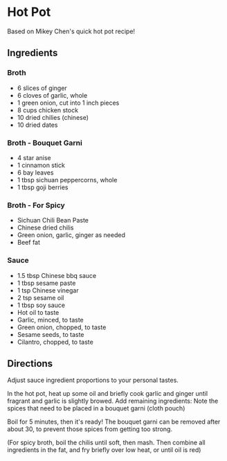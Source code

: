 # Hot Pot
Based on Mikey Chen's quick hot pot recipe!

## Ingredients
### Broth
- 6 slices of ginger
- 6 cloves of garlic, whole
- 1 green onion, cut into 1 inch pieces
- 8 cups chicken stock
- 10 dried chilies (chinese)
- 10 dried dates
### Broth - Bouquet Garni
- 4 star anise
- 1 cinnamon stick
- 6 bay leaves
- 1 tbsp sichuan peppercorns, whole
- 1 tbsp goji berries
### Broth - For Spicy
- Sichuan Chili Bean Paste
- Chinese dried chilis
- Green onion, garlic, ginger as needed
- Beef fat
### Sauce
- 1.5 tbsp Chinese bbq sauce
- 1 tbsp sesame paste
- 1 tsp Chinese vinegar
- 2 tsp sesame oil
- 1 tbsp soy sauce
- Hot oil to taste
- Garlic, minced, to taste
- Green onion, chopped, to taste
- Sesame seeds, to taste
- Cilantro, chopped, to taste

## Directions
Adjust sauce ingredient proportions to your personal tastes.

In the hot pot, heat up some oil and briefly cook garlic and ginger until fragrant and garlic is slightly browed. Add remaining ingredients: Note the spices that need to be placed in a bouquet garni (cloth pouch)

Boil for 5 minutes, then it's ready! The bouquet garni can be removed after about 30, to prevent those spices from getting too strong.

(For spicy broth, boil the chilis until soft, then mash. Then combine all ingredients in the fat, and fry briefly over low heat, or until oil is red)
